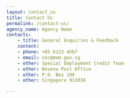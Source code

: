 ```yaml
---
layout: contact_us
title: Contact Us
permalink: /contact-us/
agency_name: Agency Name
contacts:
    - title: General Enquiries & Feedback
    content:
    - phone: +65 6123 4567
    - email: sec@mom.gov.sg
    - other: Special Employment Credit Team
    - other: Novena Post Office
    - other: P.O. Box 108
    - other: Singapore 913016

---
```

